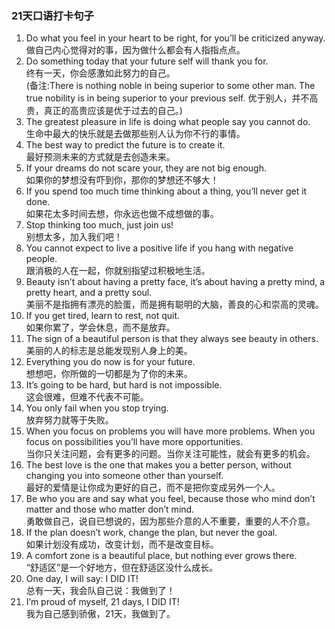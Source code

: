 ### 21天口语打卡句子
1. Do what you feel in your heart to be right, for you’ll be criticized anyway.  
做自己内心觉得对的事，因为做什么都会有人指指点点。
2.	Do something today that your future self will thank you for.  
终有一天，你会感激如此努力的自己。  
(备注:There is nothing noble in being superior to some other man. The true nobility is in being superior to your previous self. 优于别人，并不高贵，真正的高贵应该是优于过去的自己。)
3.	The greatest pleasure in life is doing what people say you cannot do.  
生命中最大的快乐就是去做那些别人认为你不行的事情。
4. The best way to predict the future is to create it.  
最好预测未来的方式就是去创造未来。
5.	If your dreams do not scare your, they are not big enough.  
如果你的梦想没有吓到你，那你的梦想还不够大！
6.	If you spend too much time thinking about a thing, you’ll never get it done.  
如果花太多时间去想，你永远也做不成想做的事。
7.	Stop thinking too much, just join us!  
别想太多，加入我们吧！
8.	You cannot expect to live a positive life if you hang with negative people.  
跟消极的人在一起，你就别指望过积极地生活。
9.	Beauty isn’t about having a pretty face, it’s about having a pretty mind, a pretty heart, and a pretty soul.  
美丽不是指拥有漂亮的脸蛋，而是拥有聪明的大脑，善良的心和崇高的灵魂。
10.	If you get tired, learn to rest, not quit.  
如果你累了，学会休息，而不是放弃。
11.	The sign of a beautiful person is that they always see beauty in others.  
美丽的人的标志是总能发现别人身上的美。
12.	Everything you do now is for your future.  
想想吧，你所做的一切都是为了你的未来。
13.	It’s going to be hard, but hard is not impossible.  
这会很难，但难不代表不可能。
14.	You only fail when you stop trying.  
放弃努力就等于失败。
15.	When you focus on problems you will have more problems. When you focus on possibilities you’ll have more opportunities.  
当你只关注问题，会有更多的问题。当你关注可能性，就会有更多的机会。
16.	The best love is the one that makes you a better person, without changing you into someone other than yourself.  
最好的爱情是让你成为更好的自己，而不是把你变成另外一个人。
17.	Be who you are and say what you feel, because those who mind don’t matter and those who matter don’t mind.  
勇敢做自己，说自已想说的，因为那些介意的人不重要，重要的人不介意。
18.	If the plan doesn’t work, change the plan, but never the goal.  
如果计划没有成功，改变计划，而不是改变目标。
19.	A comfort zone is a beautiful place, but nothing ever grows there.  
“舒适区”是一个好地方，但在舒适区没什么成长。
20.	One day, I will say: I DID IT!  
总有一天，我会队自己说：我做到了！
21.	I’m proud of myself, 21 days, I DID IT!  
我为自己感到骄傲，21天，我做到了。

